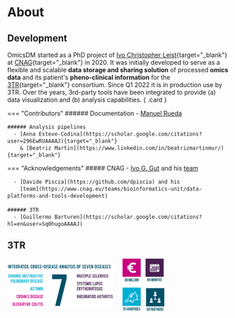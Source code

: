 # About

## Development
<div class="grid cards" markdown>

OmicsDM started as a PhD project of [Ivo Christopher Leist](https://github.com/IvoLeist){target="_blank"}
at [CNAG](https://www.cnag.eu){target="_blank"} in 2020. It was initially developed to serve
as a flexible and scalable **data storage and sharing solution** of processed **omics data**
and its patient's **pheno-clinical information** for the [3TR](https://www.3tr-imi.eu){target="_blank"} consortium.
Since Q1 2022 it is in production use by 3TR. Over the years, 3rd-party tools have been integrated
to provide (a) data visualization and (b) analysis capabilities.
{ .card }

=== "Contributors"
    ###### Documentation
      - [Manuel Rueda]()

    ###### Analysis pipelines
      - [Anna Esteve-Codina](https://scholar.google.com/citations?user=296EwRUAAAAJ){target="_blank"} 
        & [Beatriz Martin](https://www.linkedin.com/in/beatrizmartinmur/){target="_blank"} 

=== "Acknowledgements"
    ##### CNAG
      - [Ivo G. Gut](https://scholar.google.com/citations?user=YKdDEVYAAAAJ) and his 
        [team](https://www.cnag.eu/teams/genome-research-unit/biomedical-genomics-group)

      - [Davide Piscia](https://github.com/dpiscia) and his 
        [team](https://www.cnag.eu/teams/bioinformatics-unit/data-platforms-and-tools-development)

    ###### 3TR
      - [Guillermo Barturen](https://scholar.google.com/citations?hl=en&user=Sq0hugoAAAAJ)
</div>

## 3TR

<div style="display: flex; gap: 20px; align-items: center;">  
  <div style="flex: 1;">
    <img src="../../img/3tr-diseases.png" alt="Diseases" style="width: 100%;">
  </div>
  
  <div style="flex: 1;">
    <img src="../../img/3tr-overview.png" alt="Overview" style="width: 40%;">
  </div>  
</div>